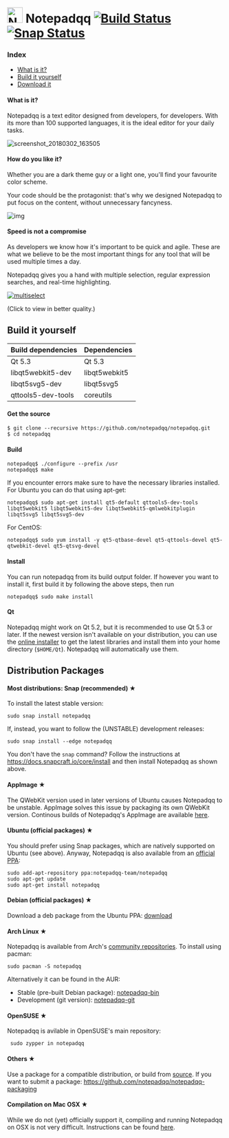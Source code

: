 # <img src="https://user-images.githubusercontent.com/4319621/36906314-e3f99680-1e35-11e8-90fd-f959c9641f36.png" alt="Notepadqq" width="36" height="36" /> Notepadqq [![Build Status](https://travis-ci.org/notepadqq/notepadqq.svg?branch=master)](https://travis-ci.org/notepadqq/notepadqq) [![Snap Status](https://build.snapcraft.io/badge/notepadqq/notepadqq.svg)](https://build.snapcraft.io/user/notepadqq/notepadqq)

### Index

* [What is it?](#what-is-it)
* [Build it yourself](#build-it-yourself)
* [Download it](#distribution-packages)


#### What is it?

Notepadqq is a text editor designed from developers, for developers. With its more than 100 supported languages, it is the ideal editor for your daily tasks. 

![screenshot_20180302_163505](https://notepadqq.com/s/images/snapshot1.png)


#### How do you like it?

Whether you are a dark theme guy or a light one, you'll find your favourite color scheme.

Your code should be the protagonist: that's why we designed Notepadqq to put focus on the content, without unnecessary fancyness. 

![img](https://notepadqq.com/s/images/colorschemes.png)

#### Speed is not a compromise

As developers we know how it's important to be quick and agile. These are what we believe to be the most important things for any tool that will be used multiple times a day.

Notepadqq gives you a hand with multiple selection, regular expression searches, and real-time highlighting. 

[![multiselect](https://user-images.githubusercontent.com/4319621/36907445-f89b0a4e-1e38-11e8-8e17-b85a23eb4a04.gif)](https://notepadqq.com/s/videos/multiselect.webm)

(Click to view in better quality.)


Build it yourself
-----

| Build dependencies | Dependencies  |
|--------------------|---------------|
| Qt 5.3             | Qt 5.3        |
| libqt5webkit5-dev  | libqt5webkit5 |
| libqt5svg5-dev     | libqt5svg5    |
| qttools5-dev-tools | coreutils     |

#### Get the source

    $ git clone --recursive https://github.com/notepadqq/notepadqq.git
    $ cd notepadqq

#### Build

    notepadqq$ ./configure --prefix /usr
    notepadqq$ make
    
If you encounter errors make sure to have the necessary libraries installed. For Ubuntu you can do that using apt-get:

    notepadqq$ sudo apt-get install qt5-default qttools5-dev-tools libqt5webkit5 libqt5webkit5-dev libqt5webkit5-qmlwebkitplugin libqt5svg5 libqt5svg5-dev

For CentOS:

    notepadqq$ sudo yum install -y qt5-qtbase-devel qt5-qttools-devel qt5-qtwebkit-devel qt5-qtsvg-devel
    
#### Install

You can run notepadqq from its build output folder. If however you want to install it, first build it
by following the above steps, then run

    notepadqq$ sudo make install

#### Qt

Notepadqq might work on Qt 5.2, but it is recommended to use Qt 5.3 or later. If the newest version isn't available on your distribution, you can use the [online installer](http://www.qt.io/download-open-source) to get the latest libraries and install them into your home directory (`$HOME/Qt`). Notepadqq will automatically use them.

Distribution Packages
---------------------

#### Most distributions: Snap (recommended) ★

To install the latest stable version:

    sudo snap install notepadqq

If, instead, you want to follow the (UNSTABLE) development releases:

    sudo snap install --edge notepadqq

You don't have the `snap` command? Follow the instructions at https://docs.snapcraft.io/core/install and then install Notepadqq as shown above.

#### AppImage ★
The QWebKit version used in later versions of Ubuntu causes Notepadqq to be unstable. AppImage solves this issue by packaging its own QWebKit version. Continous builds of Notepadqq's AppImage are available [here](https://github.com/notepadqq/notepadqq/releases/tag/continuous).

#### Ubuntu (official packages) ★
You should prefer using Snap packages, which are natively supported on Ubuntu (see above). Anyway, Notepadqq is also available from an [official PPA](https://launchpad.net/~notepadqq-team/+archive/ubuntu/notepadqq):

    sudo add-apt-repository ppa:notepadqq-team/notepadqq
    sudo apt-get update
    sudo apt-get install notepadqq

#### Debian (official packages) ★
Download a deb package from the Ubuntu PPA: [download](https://launchpad.net/~notepadqq-team/+archive/ubuntu/notepadqq/+packages)

#### Arch Linux ★
Notepadqq is available from Arch's [community repositories](https://www.archlinux.org/packages/community/x86_64/notepadqq/). To install using pacman:

    sudo pacman -S notepadqq

Alternatively it can be found in the AUR:

 * Stable (pre-built Debian package): [notepadqq-bin](https://aur.archlinux.org/packages/notepadqq-bin/)
 * Development (git version): [notepadqq-git](https://aur.archlinux.org/packages/notepadqq-git/)

#### OpenSUSE  ★
Notepadqq is avilable in OpenSUSE's main repository:

     sudo zypper in notepadqq

#### Others ★
Use a package for a compatible distribution, or build from [source](https://github.com/notepadqq/notepadqq.git).
If you want to submit a package: https://github.com/notepadqq/notepadqq-packaging

#### Compilation on Mac OSX ★
While we do not (yet) officially support it, compiling and running Notepadqq on OSX is not very difficult. Instructions can be found [here](https://github.com/notepadqq/notepadqq/wiki/Compiling-Notepadqq-on-Mac-OSX).
